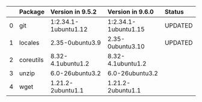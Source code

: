 <!-- markdown-link-check-disable -->

|    | Package   | Version in 9.5.2     | Version in 9.6.0     | Status   |
|---:|:----------|:---------------------|:---------------------|:---------|
|  0 | git       | 1:2.34.1-1ubuntu1.12 | 1:2.34.1-1ubuntu1.15 | UPDATED  |
|  1 | locales   | 2.35-0ubuntu3.9      | 2.35-0ubuntu3.10     | UPDATED  |
|  2 | coreutils | 8.32-4.1ubuntu1.2    | 8.32-4.1ubuntu1.2    |          |
|  3 | unzip     | 6.0-26ubuntu3.2      | 6.0-26ubuntu3.2      |          |
|  4 | wget      | 1.21.2-2ubuntu1.1    | 1.21.2-2ubuntu1.1    |          |